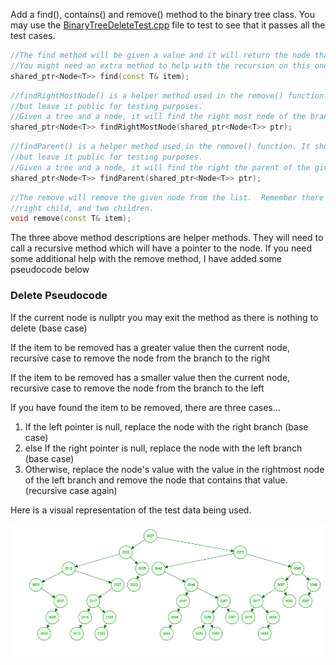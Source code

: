 Add a find(), contains() and remove() method to the binary tree class.  You may use the [BinaryTreeDeleteTest.cpp](https://weber.instructure.com/courses/564343/files/107306268/download?wrap=1) file to test to see that it passes all the test cases.

```c++
//The find method will be given a value and it will return the node that contains that particular value
//You might need an extra method to help with the recursion on this one much like the traversals
shared_ptr<Node<T>> find(const T& item);
```

```c++
//findRightMostNode() is a helper method used in the remove() function.  It should normally be a private method,
//but leave it public for testing purposes.
//Given a tree and a node, it will find the right most node of the branch from the given node
shared_ptr<Node<T>> findRightMostNode(shared_ptr<Node<T>> ptr);
```

```c++
//findParent() is a helper method used in the remove() function. It should normally be a private method,
//but leave it public for testing purposes.
//Given a tree and a node, it will find the right the parent of the given node
shared_ptr<Node<T>> findParent(shared_ptr<Node<T>> ptr);
```

```c++
//The remove will remove the given node from the list.  Remember there are four situations, no children, left child
//right child, and two children. 
void remove(const T& item);
```

The three above method descriptions are helper methods.  They will need to call a recursive method which will have a pointer to the node.  If you need some additional help with the remove method, I have added some pseudocode below

### Delete Pseudocode

If the current node is nullptr you may exit the method as there is nothing to delete (base case)

If the item to be removed has a greater value then the current node, recursive case to remove the node from the branch to the right 

If the item to be removed has a smaller value then the current node, recursive case to remove the node from the branch to the left

If you have found the item to be removed, there are three cases...

1. If the left pointer is null, replace the node with the right branch (base case)
2. else If the right pointer is null, replace the node with the left branch (base case)
3. Otherwise, replace the node's value with the value in the rightmost node of the left branch and remove the node that contains that value. (recursive case again)

Here is a visual representation of the test data being used.

![Binary Tree](https://github.com/24gmyers/10-BinaryTreeRemove/blob/master/btreeData.PNG?raw=true "Binary Tree")